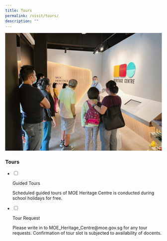```yaml
---
title: Tours
permalink: /visit/tours/
description: ""
---
```

![](/images/tours1.jpg)

### **Tours**

<ul class="jekyllcodex_accordion">  
  
<li>  
  
<input type="checkbox" id="accordion1">  
  
<label for="accordion1">Guided Tours</label>  
  
<div>  
  
<p>
Scheduled guided tours of MOE Heritage Centre is conducted during school holidays for free.
</p>  
  
</div>  
  
</li>  
<li>  
  
<input type="checkbox" id="accordion2">  
  
<label for="accordion2">Tour Request</label>  
  
<div>  
  
<p>
Please write in to MOE_Heritage_Centre@moe.gov.sg for any tour requests. Confirmation of tour slot is subjected to availability of docents.
</p>  

</div>  	
  
</li>  
  
</ul>